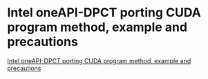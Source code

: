 # Intel oneAPI-DPCT porting CUDA program method, example and precautions
[Intel oneAPI-DPCT porting CUDA program method, example and precautions](https://aiwithcloud.com/2022/09/15/intel_oneapi_dpct_porting_cuda_program_method_example_and_precautions/)